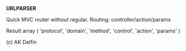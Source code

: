 __URLPARSER__


Quick MVC router without regular. Routing: controller/action/params

Result array (
  'protocol',
  'domain',
  'method',
  'control',
  'action',
  'params'
)


(c) AK Delfin
